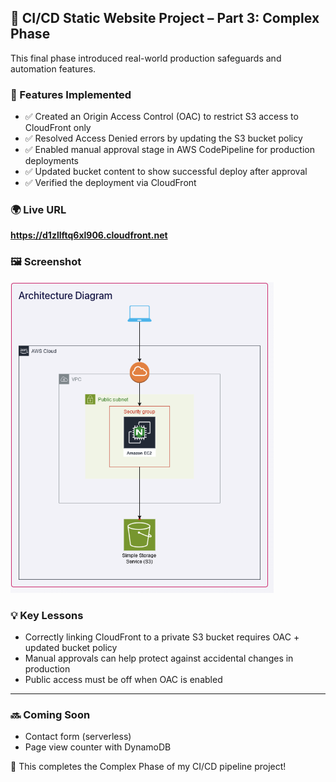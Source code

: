## 🚀 CI/CD Static Website Project – Part 3: Complex Phase

This final phase introduced real-world production safeguards and automation features.

### 🔧 Features Implemented

- ✅ Created an Origin Access Control (OAC) to restrict S3 access to CloudFront only  
- ✅ Resolved Access Denied errors by updating the S3 bucket policy  
- ✅ Enabled manual approval stage in AWS CodePipeline for production deployments  
- ✅ Updated bucket content to show successful deploy after approval  
- ✅ Verified the deployment via CloudFront  

### 🌍 Live URL  
**https://d1zllftq6xl906.cloudfront.net**

### 🖼️ Screenshot  
![CI/CD Complex Phase](./assets/cicd-complex-screenshot.png)



### 💡 Key Lessons

- Correctly linking CloudFront to a private S3 bucket requires OAC + updated bucket policy  
- Manual approvals can help protect against accidental changes in production  
- Public access must be off when OAC is enabled

---

### 🔜 Coming Soon

- Contact form (serverless)  
- Page view counter with DynamoDB  

🎉 This completes the Complex Phase of my CI/CD pipeline project!

